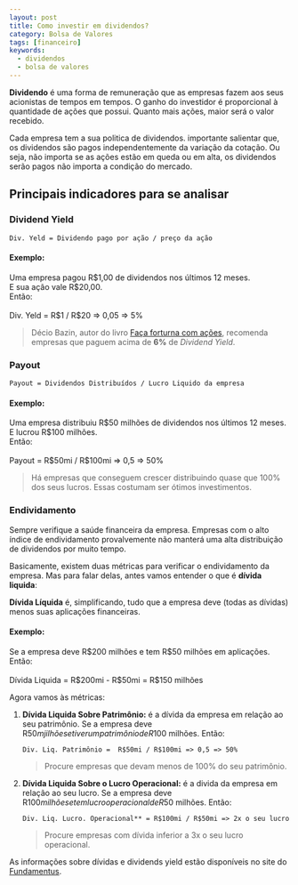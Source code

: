 ```yaml
---
layout: post
title: Como investir em dividendos?
category: Bolsa de Valores
tags: [financeiro]
keywords:
  - dividendos
  - bolsa de valores
---
```


**Dividendo** é uma forma de remuneração que as empresas fazem aos seus acionistas de tempos em tempos. O ganho do investidor é proporcional à quantidade de ações que possui. Quanto mais ações, maior será o valor recebido.

Cada empresa tem a sua politica de dividendos. importante salientar que, os dividendos são pagos independentemente da variação da cotação. Ou seja, não importa se as ações estão em queda ou em alta, os dividendos serão pagos não importa a condição do mercado.

## Principais indicadores para se analisar

### Dividend Yield

`Div. Yeld = Dividendo pago por ação / preço da ação`

#### Exemplo:

<p class="example">
    Uma empresa pagou R$1,00 de dividendos nos últimos 12 meses.<br />
    E sua ação vale R$20,00.<br />
    Então:<br />
    <br />
    Div. Yeld = R$1 / R$20 => 0,05 => 5%
</p>

> Décio Bazin, autor do livro [Faça forturna com ações](https://www.amazon.com.br/Fa%C3%A7a-Fortuna-A%C3%A7%C3%B5es-Decio-Bazin-ebook/dp/B06XKCTPFJ/ref=tmm_kin_swatch_0?_encoding=UTF8&qid=1555591142&sr=8-1), recomenda empresas que paguem acima de **6%** de _Dividend Yield_. 

### Payout

`Payout = Dividendos Distribuídos / Lucro Liquido da empresa`

#### Exemplo:

<p class="example">
Uma empresa distribuiu R$50 milhões de dividendos nos últimos 12 meses.<br />
E lucrou R$100 milhões.<br />
Então:<br />
<br />
Payout = R$50mi / R$100mi => 0,5 => 50%
</p>

> Há empresas que conseguem crescer distribuindo quase que 100% dos seus lucros. Essas costumam ser ótimos investimentos. 

### Endividamento

Sempre verifique a saúde financeira da empresa. Empresas com o alto índice de endividamento provalvemente não manterá uma alta distribuição de dividendos por muito tempo.

Basicamente, existem duas métricas para verificar o endividamento da empresa. Mas para falar delas, antes vamos entender o que é **dívida liquida**:

**Dívida Líquida** é, simplificando, tudo que a empresa deve (todas as dívidas) menos suas aplicações financeiras.

#### Exemplo:

<p class="example">
Se a empresa deve R$200 milhões e tem R$50 milhões em aplicações.<br />
Então:<br />
<br />
Dívida Liquida = R$200mi - R$50mi = R$150 milhões
</p>

Agora vamos às métricas:

1. **Dívida Liquida Sobre Patrimônio:** é a dívida da empresa em relação ao seu patrimônio. Se a empresa deve R$50 mjilhões e tiver um patrimônio de R$100 milhões. Então:
    
    `Div. Liq. Patrimônio =  R$50mi / R$100mi => 0,5 => 50%`
    > Procure empresas que devam menos de 100% do seu patrimônio.
    
2.  **Dívida Liquida Sobre o Lucro Operacional:** é a divida da empresa em relação ao seu lucro. Se a empresa deve R$100 milhões e tem lucro operacional de R$50 milhões. Então:

    `Div. Liq. Lucro. Operacional** = R$100mi / R$50mi => 2x o seu lucro`
    > Procure empresas com dívida inferior a 3x o seu lucro operacional.

As informações sobre dívidas e dividends yield estão disponíveis no site do [Fundamentus](http://www.fundamentus.com.br/).